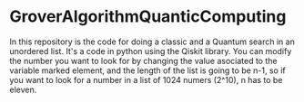 # GroverAlgorithmQuanticComputing
In this repository is the code for doing a classic and a Quantum search in an unordered list.
It's a code in python using the Qiskit library. You can modify the number you want to look for by changing the value asociated to the variable marked element, and the length of the list is going to be n-1, so if you want to look for a number in a list of 1024 numers (2^10), n has to be eleven.
